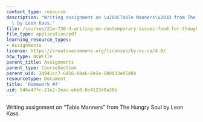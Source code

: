 ```yaml
---
content_type: resource
description: "Writing assignment on \u201CTable Manners\u201D from The Hungry Soul\
  \ by Leon Kass."
file: /courses/21w-730-4-writing-on-contemporary-issues-food-for-thought-writing-and-reading-about-the-cultures-of-food-fall-2008/546a47fc21e22eacebb08c4123d0a30b_hw_4.pdf
file_type: application/pdf
learning_resource_types:
- Assignments
license: https://creativecommons.org/licenses/by-nc-sa/4.0/
ocw_type: OCWFile
parent_title: Assignments
parent_type: CourseSection
parent_uid: 3d941cc7-6416-04a6-8e5e-580833e05484
resourcetype: Document
title: 'Homework #4'
uid: 546a47fc-21e2-2eac-ebb0-8c4123d0a30b
---
```

Writing assignment on “Table Manners” from The Hungry Soul by Leon Kass.